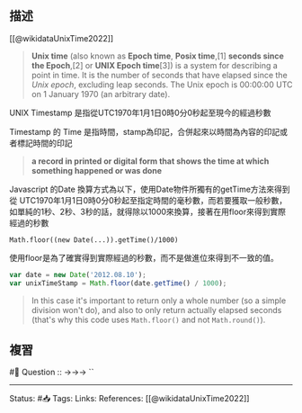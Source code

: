 

## 描述
[[@wikidataUnixTime2022]]
> **Unix time** (also known as **Epoch time**, **Posix time**,[1] **seconds since the Epoch**,[2] or **UNIX Epoch time**[3]) is a system for describing a point in time. It is the number of seconds that have elapsed since the _Unix epoch_, excluding leap seconds. The Unix epoch is 00:00:00 UTC on 1 January 1970 (an arbitrary date).



UNIX Timestamp 是指從UTC1970年1月1日0時0分0秒起至現今的經過秒數

Timestamp 的 Time 是指時間，stamp為印記，合併起來以時間為內容的印記或者標記時間的印記

> **a record in printed or digital form that shows the time at which something happened or was done**

Javascript 的Date 換算方式為以下，使用Date物件所獨有的getTime方法來得到從
UTC1970年1月1日0時0分0秒起至指定時間的毫秒數，而若要獲取一般秒數，如單純的1秒、2秒、3秒的話，就得除以1000來換算，接著在用floor來得到實際經過的秒數
```
Math.floor((new Date(...)).getTime()/1000)
```

使用floor是為了確實得到實際經過的秒數，而不是做進位來得到不一致的值。
```javascript
var date = new Date('2012.08.10');
var unixTimeStamp = Math.floor(date.getTime() / 1000);
```

> In this case it's important to return only a whole number (so a simple division won't do), and also to only return actually elapsed seconds (that's why this code uses `Math.floor()` and not `Math.round()`).

## 複習
#🧠 Question :: ->->-> ``
<!--SR:!2022-07-15,24,250-->

---
Status: #📥 
Tags:
Links:
References:
[[@wikidataUnixTime2022]]